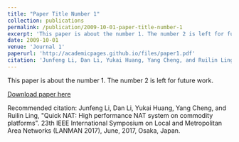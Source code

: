 ```yaml
---
title: "Paper Title Number 1"
collection: publications
permalink: /publication/2009-10-01-paper-title-number-1
excerpt: 'This paper is about the number 1. The number 2 is left for future work.'
date: 2009-10-01
venue: 'Journal 1'
paperurl: 'http://academicpages.github.io/files/paper1.pdf'
citation: 'Junfeng Li, Dan Li, Yukai Huang, Yang Cheng, and Ruilin Ling, "Quick NAT: High performance NAT system on commodity platforms". 23th IEEE International Symposium on Local and Metropolitan Area Networks (LANMAN 2017), June, 2017, Osaka, Japan.'
---
```

This paper is about the number 1. The number 2 is left for future work.

[Download paper here](http://academicpages.github.io/files/paper1.pdf)

Recommended citation: Junfeng Li, Dan Li, Yukai Huang, Yang Cheng, and Ruilin Ling, "Quick NAT: High performance NAT system on commodity platforms". 23th IEEE International Symposium on Local and Metropolitan Area Networks (LANMAN 2017), June, 2017, Osaka, Japan.
